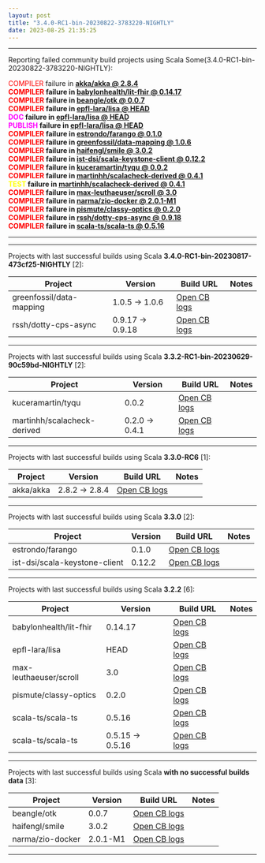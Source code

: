 ```yaml
---
layout: post
title: "3.4.0-RC1-bin-20230822-3783220-NIGHTLY"
date: 2023-08-25 21:35:25
---
```


<hr>
Reporting failed community build projects using Scala Some(3.4.0-RC1-bin-20230822-3783220-NIGHTLY):<br>

<span style="color:red">COMPILER</span> failure in <span style="font-weight:bold">[akka/akka @ 2.8.4](https://github.com/VirtusLab/community-build3/actions/runs/5979977888/job/16226114117)<br>
<span style="color:red">COMPILER</span> failure in <span style="font-weight:bold">[babylonhealth/lit-fhir @ 0.14.17](https://github.com/VirtusLab/community-build3/actions/runs/5979977888/job/16226115100)<br>
<span style="color:red">COMPILER</span> failure in <span style="font-weight:bold">[beangle/otk @ 0.0.7](https://github.com/VirtusLab/community-build3/actions/runs/5979962818/job/16226576332)<br>
<span style="color:red">COMPILER</span> failure in <span style="font-weight:bold">[epfl-lara/lisa @ HEAD](https://github.com/VirtusLab/community-build3/actions/runs/5979977888/job/16226118202)<br>
<span style="color:magenta">DOC     </span> failure in <span style="font-weight:bold">[epfl-lara/lisa @ HEAD](https://github.com/VirtusLab/community-build3/actions/runs/5979977888/job/16226118202)<br>
<span style="color:magenta">PUBLISH </span> failure in <span style="font-weight:bold">[epfl-lara/lisa @ HEAD](https://github.com/VirtusLab/community-build3/actions/runs/5979977888/job/16226118202)<br>
<span style="color:red">COMPILER</span> failure in <span style="font-weight:bold">[estrondo/farango @ 0.1.0](https://github.com/VirtusLab/community-build3/actions/runs/5979962818/job/16225204436)<br>
<span style="color:red">COMPILER</span> failure in <span style="font-weight:bold">[greenfossil/data-mapping @ 1.0.6](https://github.com/VirtusLab/community-build3/actions/runs/5979962818/job/16225207266)<br>
<span style="color:red">COMPILER</span> failure in <span style="font-weight:bold">[haifengl/smile @ 3.0.2](https://github.com/VirtusLab/community-build3/actions/runs/5979977888/job/16226115247)<br>
<span style="color:red">COMPILER</span> failure in <span style="font-weight:bold">[ist-dsi/scala-keystone-client @ 0.12.2](https://github.com/VirtusLab/community-build3/actions/runs/5979962818/job/16226578036)<br>
<span style="color:red">COMPILER</span> failure in <span style="font-weight:bold">[kuceramartin/tyqu @ 0.0.2](https://github.com/VirtusLab/community-build3/actions/runs/5979977888/job/16226120254)<br>
<span style="color:red">COMPILER</span> failure in <span style="font-weight:bold">[martinhh/scalacheck-derived @ 0.4.1](https://github.com/VirtusLab/community-build3/actions/runs/5979962818/job/16225218359)<br>
<span style="color:yellow">TEST    </span> failure in <span style="font-weight:bold">[martinhh/scalacheck-derived @ 0.4.1](https://github.com/VirtusLab/community-build3/actions/runs/5979962818/job/16225218359)<br>
<span style="color:red">COMPILER</span> failure in <span style="font-weight:bold">[max-leuthaeuser/scroll @ 3.0](https://github.com/VirtusLab/community-build3/actions/runs/5979977888/job/16226121282)<br>
<span style="color:red">COMPILER</span> failure in <span style="font-weight:bold">[narma/zio-docker @ 2.0.1-M1](https://github.com/VirtusLab/community-build3/actions/runs/5979962818/job/16225220523)<br>
<span style="color:red">COMPILER</span> failure in <span style="font-weight:bold">[pismute/classy-optics @ 0.2.0](https://github.com/VirtusLab/community-build3/actions/runs/5979962818/job/16226578881)<br>
<span style="color:red">COMPILER</span> failure in <span style="font-weight:bold">[rssh/dotty-cps-async @ 0.9.18](https://github.com/VirtusLab/community-build3/actions/runs/5979977888/job/16226122367)<br>
<span style="color:red">COMPILER</span> failure in <span style="font-weight:bold">[scala-ts/scala-ts @ 0.5.16](https://github.com/VirtusLab/community-build3/actions/runs/5979977888/job/16226123159)<br>
<hr>
<hr>
Projects with last successful builds using Scala <span style="font-weight:bold">3.4.0-RC1-bin-20230817-473cf25-NIGHTLY</span> [2]:<br>

| Project | Version | Build URL | Notes |
| ------- | ------- | --------- | ----- |
| greenfossil/data-mapping | 1.0.5 -> 1.0.6 | [Open CB logs](https://github.com/VirtusLab/community-build3/actions/runs/5979962818/job/16225207266) |  |
| rssh/dotty-cps-async | 0.9.17 -> 0.9.18 | [Open CB logs](https://github.com/VirtusLab/community-build3/actions/runs/5979977888/job/16226122367) |  |
<hr>
Projects with last successful builds using Scala <span style="font-weight:bold">3.3.2-RC1-bin-20230629-90c59bd-NIGHTLY</span> [2]:<br>

| Project | Version | Build URL | Notes |
| ------- | ------- | --------- | ----- |
| kuceramartin/tyqu | 0.0.2 | [Open CB logs](https://github.com/VirtusLab/community-build3/actions/runs/5979977888/job/16226120254) |  |
| martinhh/scalacheck-derived | 0.2.0 -> 0.4.1 | [Open CB logs](https://github.com/VirtusLab/community-build3/actions/runs/5979962818/job/16225218359) |  |
<hr>
Projects with last successful builds using Scala <span style="font-weight:bold">3.3.0-RC6</span> [1]:<br>

| Project | Version | Build URL | Notes |
| ------- | ------- | --------- | ----- |
| akka/akka | 2.8.2 -> 2.8.4 | [Open CB logs](https://github.com/VirtusLab/community-build3/actions/runs/5979977888/job/16226114117) |  |
<hr>
Projects with last successful builds using Scala <span style="font-weight:bold">3.3.0</span> [2]:<br>

| Project | Version | Build URL | Notes |
| ------- | ------- | --------- | ----- |
| estrondo/farango | 0.1.0 | [Open CB logs](https://github.com/VirtusLab/community-build3/actions/runs/5979962818/job/16225204436) |  |
| ist-dsi/scala-keystone-client | 0.12.2 | [Open CB logs](https://github.com/VirtusLab/community-build3/actions/runs/5979962818/job/16226578036) |  |
<hr>
Projects with last successful builds using Scala <span style="font-weight:bold">3.2.2</span> [6]:<br>

| Project | Version | Build URL | Notes |
| ------- | ------- | --------- | ----- |
| babylonhealth/lit-fhir | 0.14.17 | [Open CB logs](https://github.com/VirtusLab/community-build3/actions/runs/5979977888/job/16226115100) |  |
| epfl-lara/lisa | HEAD | [Open CB logs](https://github.com/VirtusLab/community-build3/actions/runs/5979977888/job/16226118202) |  |
| max-leuthaeuser/scroll | 3.0 | [Open CB logs](https://github.com/VirtusLab/community-build3/actions/runs/5979977888/job/16226121282) |  |
| pismute/classy-optics | 0.2.0 | [Open CB logs](https://github.com/VirtusLab/community-build3/actions/runs/5979962818/job/16226578881) |  |
| scala-ts/scala-ts | 0.5.16 | [Open CB logs](https://github.com/VirtusLab/community-build3/actions/runs/5979977888/job/16226123159) |  |
| scala-ts/scala-ts | 0.5.15 -> 0.5.16 | [Open CB logs](https://github.com/VirtusLab/community-build3/actions/runs/5979977888/job/16226123159) |  |
<hr>
Projects with last successful builds using Scala <span style="font-weight:bold">with no successful builds data</span> [3]:<br>

| Project | Version | Build URL | Notes |
| ------- | ------- | --------- | ----- |
| beangle/otk | 0.0.7 | [Open CB logs](https://github.com/VirtusLab/community-build3/actions/runs/5979962818/job/16226576332) |  |
| haifengl/smile | 3.0.2 | [Open CB logs](https://github.com/VirtusLab/community-build3/actions/runs/5979977888/job/16226115247) |  |
| narma/zio-docker | 2.0.1-M1 | [Open CB logs](https://github.com/VirtusLab/community-build3/actions/runs/5979962818/job/16225220523) |  |
<hr>
